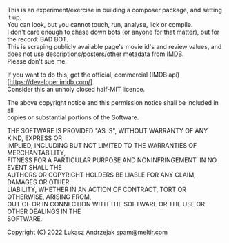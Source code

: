 This is an experiment/exercise in building a composer package, and setting it up.  
You can look, but you cannot touch, run, analyse, lick or compile.  
I don't care enough to chase down bots (or anyone for that matter), but for the record: BAD BOT.  
This is scraping publicly available page's movie id's and review values, and does not use descriptions/posters/other metadata from IMDB.  
Please don't sue me.  
  
If you want to do this, get the official, commercial (IMDB api)[https://developer.imdb.com/].  
Consider this an unholy closed half-MIT licence.  

The above copyright notice and this permission notice shall be included in all  
copies or substantial portions of the Software.  

THE SOFTWARE IS PROVIDED "AS IS", WITHOUT WARRANTY OF ANY KIND, EXPRESS OR  
IMPLIED, INCLUDING BUT NOT LIMITED TO THE WARRANTIES OF MERCHANTABILITY,  
FITNESS FOR A PARTICULAR PURPOSE AND NONINFRINGEMENT. IN NO EVENT SHALL THE  
AUTHORS OR COPYRIGHT HOLDERS BE LIABLE FOR ANY CLAIM, DAMAGES OR OTHER  
LIABILITY, WHETHER IN AN ACTION OF CONTRACT, TORT OR OTHERWISE, ARISING FROM,  
OUT OF OR IN CONNECTION WITH THE SOFTWARE OR THE USE OR OTHER DEALINGS IN THE  
SOFTWARE.  
  
Copyright (C) 2022 Lukasz Andrzejak <spam@meltir.com>  
